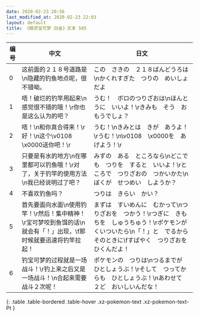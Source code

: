 ```yaml
---
date: 2020-02-23 20:56
last_modified_at: 2020-02-23 22:03
layout: default
title: 《精灵宝可梦 白金》文本 505
---
```

| 编号 | 中文 | 日文 |
| ---- | ---- | ---- |
| 0 | 这前面的２１８号道路是\n隐藏的钓鱼地点呢，很不错呦。 | この　さきの　２１８ばんどうろは\nかくれすぎた　つりの　めいしょ　だよ |
| 1 | 唔！破烂的钓竿用起来\n感觉很不错的哦！\r你也是这么认为的吧？ | うむ！　ボロのつりざおは\nほんとうに　いいよ！\rきみも　そう　おもうでしょ？ |
| 2 | 唔！\n和你真合得来！\r好！\n这个\v0108　\x0000送你吧！\r | うむ！\nきみとは　きが　あうよ！\rうむ！\n\v0108　\x0000を　あげよう！\r |
| 3 | 只要是有水的地方\n在哪里都可以钓鱼哦！\r对了，关于钓竿的使用方法\n我已经说明过了吧？ | みずの　ある　ところなら\nどこでも　つりを　すると　いいよ！\rところで　つりざおの　つかいかた\nぼくが　せつめい　しようか？ |
| 4 | 不喜欢钓鱼吗？ | つりは　きらい　かい？ |
| 5 | 首先要面向水面\n使用钓竿！\r然后！集中精神！\r宝可梦咬到鱼饵的话\n就会有「！」出现，\f那时候就要迅速将钓竿拉起！ | まずは　すいめんに　むかって\nつりざおを　つかう！\rつぎに　きもちを　しゅうちゅう！\rポケモンが　くいついたら\n「！」と　でるから　そのときに\fすばやく　つりざおを　ひくんだよ！ |
| 6 | 钓宝可梦的过程就是一场战斗！\r钓上来之后又是一场战斗！\n合起来需要战斗２次呢！ | ポケモンの　つりは\nつるまでが　ひとしょうぶ！\rそして　つってからも　ひとしょうぶ！\nあわせて　２ど　おいしいんだな！ |
{: .table .table-bordered .table-hover .xz-pokemon-text .xz-pokemon-text-Pt }